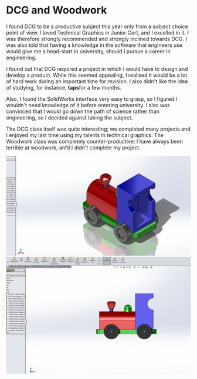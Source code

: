 <html>
<h1>DCG and Woodwork</h1>
<body>
  <p>I found DCG to be a productive subject this year only from a subject choice point of view. I loved Technical Graphics in Junior Cert, and I excelled in it. I was therefore strongly recommended and strongly inclined towards DCG. I was also told that having a knowledge in the software that engineers use would give me a head-start in university, should I pursue a career in engineering.</p>
  <p>I found out that DCG required a project in which I would have to design and develop a product. While this seemed appealing, I realised it would be a lot of hard work during an important time for revision. I also didn't like the idea of studying, for instance, <strong>taps</strong>for a few months.</p>
  <p>Also, I found the SolidWorks interface very easy to grasp, so I figured I wouldn't need knowledge of it before entering university. I also was convinced that I would go down the path of science rather than engineering, so I decided against taking the subject.</p>
  <p>The DCG class itself was quite interesting; we completed many projects and I enjoyed my last time using my talents in technical graphics. The Woodwork class was completely counter-productive; I have always been terrible at woodwork, anfd I didn't complete my project.</p>
  <img src = "/pictures/trainAssemblyIsometric.PNG" class = "dcg-img" alt = "DCG Train Project"><img src = "/pictures/trainAssembly.PNG" class = "dcg-img" alt = "DCG Train Project"><img src = "/pictures/trainAssemblyPlan.PNG" class = "dcg-img" alt = "DCG Train Project>
  
</body>
<html>
